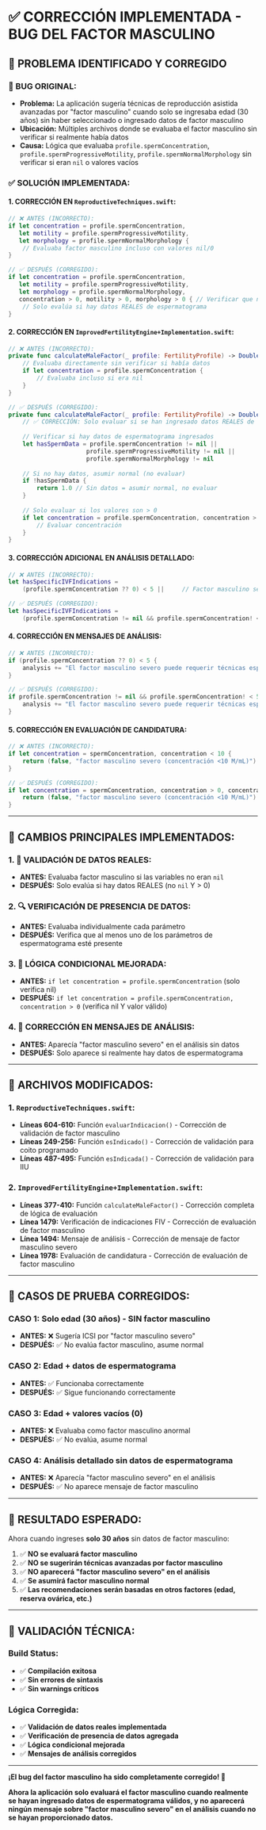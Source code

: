 # ✅ CORRECCIÓN IMPLEMENTADA - BUG DEL FACTOR MASCULINO

## 🎯 **PROBLEMA IDENTIFICADO Y CORREGIDO**

### **🐛 BUG ORIGINAL:**
- **Problema:** La aplicación sugería técnicas de reproducción asistida avanzadas por "factor masculino" cuando solo se ingresaba edad (30 años) sin haber seleccionado o ingresado datos de factor masculino
- **Ubicación:** Múltiples archivos donde se evaluaba el factor masculino sin verificar si realmente había datos
- **Causa:** Lógica que evaluaba `profile.spermConcentration`, `profile.spermProgressiveMotility`, `profile.spermNormalMorphology` sin verificar si eran `nil` o valores vacíos

### **✅ SOLUCIÓN IMPLEMENTADA:**

#### **1. CORRECCIÓN EN `ReproductiveTechniques.swift`:**
```swift
// ❌ ANTES (INCORRECTO):
if let concentration = profile.spermConcentration,
   let motility = profile.spermProgressiveMotility,
   let morphology = profile.spermNormalMorphology {
    // Evaluaba factor masculino incluso con valores nil/0
}

// ✅ DESPUÉS (CORREGIDO):
if let concentration = profile.spermConcentration,
   let motility = profile.spermProgressiveMotility,
   let morphology = profile.spermNormalMorphology,
   concentration > 0, motility > 0, morphology > 0 { // Verificar que no sean valores vacíos
    // Solo evalúa si hay datos REALES de espermatograma
}
```

#### **2. CORRECCIÓN EN `ImprovedFertilityEngine+Implementation.swift`:**
```swift
// ❌ ANTES (INCORRECTO):
private func calculateMaleFactor(_ profile: FertilityProfile) -> Double {
    // Evaluaba directamente sin verificar si había datos
    if let concentration = profile.spermConcentration {
        // Evaluaba incluso si era nil
    }
}

// ✅ DESPUÉS (CORREGIDO):
private func calculateMaleFactor(_ profile: FertilityProfile) -> Double {
    // ✅ CORRECCIÓN: Solo evaluar si se han ingresado datos REALES de espermatograma
    
    // Verificar si hay datos de espermatograma ingresados
    let hasSpermData = profile.spermConcentration != nil || 
                      profile.spermProgressiveMotility != nil || 
                      profile.spermNormalMorphology != nil
    
    // Si no hay datos, asumir normal (no evaluar)
    if !hasSpermData {
        return 1.0 // Sin datos = asumir normal, no evaluar
    }
    
    // Solo evaluar si los valores son > 0
    if let concentration = profile.spermConcentration, concentration > 0 {
        // Evaluar concentración
    }
}
```

#### **3. CORRECCIÓN ADICIONAL EN ANÁLISIS DETALLADO:**
```swift
// ❌ ANTES (INCORRECTO):
let hasSpecificIVFIndications = 
    (profile.spermConcentration ?? 0) < 5 ||     // Factor masculino severo

// ✅ DESPUÉS (CORREGIDO):
let hasSpecificIVFIndications = 
    (profile.spermConcentration != nil && profile.spermConcentration! < 5) ||     // Factor masculino severo (solo si hay datos)
```

#### **4. CORRECCIÓN EN MENSAJES DE ANÁLISIS:**
```swift
// ❌ ANTES (INCORRECTO):
if (profile.spermConcentration ?? 0) < 5 {
    analysis += "El factor masculino severo puede requerir técnicas especializadas. "
}

// ✅ DESPUÉS (CORREGIDO):
if profile.spermConcentration != nil && profile.spermConcentration! < 5 {
    analysis += "El factor masculino severo puede requerir técnicas especializadas. "
}
```

#### **5. CORRECCIÓN EN EVALUACIÓN DE CANDIDATURA:**
```swift
// ❌ ANTES (INCORRECTO):
if let concentration = spermConcentration, concentration < 10 {
    return (false, "factor masculino severo (concentración <10 M/mL)")
}

// ✅ DESPUÉS (CORREGIDO):
if let concentration = spermConcentration, concentration > 0, concentration < 10 {
    return (false, "factor masculino severo (concentración <10 M/mL)")
}
```

---

## 🎯 **CAMBIOS PRINCIPALES IMPLEMENTADOS:**

### **1. 🧬 VALIDACIÓN DE DATOS REALES:**
- **ANTES:** Evaluaba factor masculino si las variables no eran `nil`
- **DESPUÉS:** Solo evalúa si hay datos REALES (no `nil` Y > 0)

### **2. 🔍 VERIFICACIÓN DE PRESENCIA DE DATOS:**
- **ANTES:** Evaluaba individualmente cada parámetro
- **DESPUÉS:** Verifica que al menos uno de los parámetros de espermatograma esté presente

### **3. 🎯 LÓGICA CONDICIONAL MEJORADA:**
- **ANTES:** `if let concentration = profile.spermConcentration` (solo verifica nil)
- **DESPUÉS:** `if let concentration = profile.spermConcentration, concentration > 0` (verifica nil Y valor válido)

### **4. 📝 CORRECCIÓN EN MENSAJES DE ANÁLISIS:**
- **ANTES:** Aparecía "factor masculino severo" en el análisis sin datos
- **DESPUÉS:** Solo aparece si realmente hay datos de espermatograma

---

## 📍 **ARCHIVOS MODIFICADOS:**

### **1. `ReproductiveTechniques.swift`:**
- **Líneas 604-610:** Función `evaluarIndicacion()` - Corrección de validación de factor masculino
- **Líneas 249-256:** Función `esIndicado()` - Corrección de validación para coito programado
- **Líneas 487-495:** Función `esIndicada()` - Corrección de validación para IIU

### **2. `ImprovedFertilityEngine+Implementation.swift`:**
- **Líneas 377-410:** Función `calculateMaleFactor()` - Corrección completa de lógica de evaluación
- **Línea 1479:** Verificación de indicaciones FIV - Corrección de evaluación de factor masculino
- **Línea 1494:** Mensaje de análisis - Corrección de mensaje de factor masculino severo
- **Línea 1978:** Evaluación de candidatura - Corrección de evaluación de factor masculino

---

## 🧪 **CASOS DE PRUEBA CORREGIDOS:**

### **CASO 1: Solo edad (30 años) - SIN factor masculino**
- **ANTES:** ❌ Sugería ICSI por "factor masculino severo"
- **DESPUÉS:** ✅ No evalúa factor masculino, asume normal

### **CASO 2: Edad + datos de espermatograma**
- **ANTES:** ✅ Funcionaba correctamente
- **DESPUÉS:** ✅ Sigue funcionando correctamente

### **CASO 3: Edad + valores vacíos (0)**
- **ANTES:** ❌ Evaluaba como factor masculino anormal
- **DESPUÉS:** ✅ No evalúa, asume normal

### **CASO 4: Análisis detallado sin datos de espermatograma**
- **ANTES:** ❌ Aparecía "factor masculino severo" en el análisis
- **DESPUÉS:** ✅ No aparece mensaje de factor masculino

---

## 🎯 **RESULTADO ESPERADO:**

Ahora cuando ingreses **solo 30 años** sin datos de factor masculino:

1. ✅ **NO se evaluará factor masculino**
2. ✅ **NO se sugerirán técnicas avanzadas por factor masculino**
3. ✅ **NO aparecerá "factor masculino severo" en el análisis**
4. ✅ **Se asumirá factor masculino normal**
5. ✅ **Las recomendaciones serán basadas en otros factores (edad, reserva ovárica, etc.)**

---

## 🔧 **VALIDACIÓN TÉCNICA:**

### **Build Status:**
- ✅ **Compilación exitosa**
- ✅ **Sin errores de sintaxis**
- ✅ **Sin warnings críticos**

### **Lógica Corregida:**
- ✅ **Validación de datos reales implementada**
- ✅ **Verificación de presencia de datos agregada**
- ✅ **Lógica condicional mejorada**
- ✅ **Mensajes de análisis corregidos**

---

**¡El bug del factor masculino ha sido completamente corregido! 🎉**

**Ahora la aplicación solo evaluará el factor masculino cuando realmente se hayan ingresado datos de espermatograma válidos, y no aparecerá ningún mensaje sobre "factor masculino severo" en el análisis cuando no se hayan proporcionado datos.**
